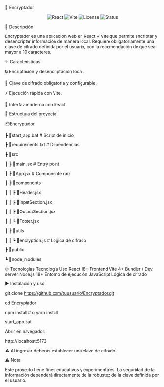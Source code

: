 🔐 Encryptador
<p align="center"> <img src="https://img.shields.io/badge/React-18+-blue.svg" alt="React"/> <img src="https://img.shields.io/badge/Vite-4+-purple.svg" alt="Vite"/> <img src="https://img.shields.io/badge/License-MIT-green.svg" alt="License"/> <img src="https://img.shields.io/badge/Status-Active-brightgreen.svg" alt="Status"/> </p>

📖 Descripción

Encryptador es una aplicación web en React + Vite que permite encriptar y desencriptar información de manera local.
Requiere obligatoriamente una clave de cifrado definida por el usuario, con la recomendación de que sea mayor a 10 caracteres.


✨ Características


🔒 Encriptación y desencriptación local.


🔑 Clave de cifrado obligatoria y configurable.


⚡ Ejecución rápida con Vite.


🎨 Interfaz moderna con React.


📂 Estructura del proyecto

📦Encryptador

 ┣ 📜start_app.bat          # Script de inicio
 
 ┣ 📜requirements.txt       # Dependencias
 
 ┣ 📂src
 
 ┃ ┣ 📜main.jsx             # Entry point
 
 ┃ ┣ 📜App.jsx              # Componente raíz
 
 ┃ ┣ 📂components
 
 ┃ ┃ ┣ 📜Header.jsx
 
 ┃ ┃ ┣ 📜InputSection.jsx
 
 ┃ ┃ ┣ 📜OutputSection.jsx
 
 ┃ ┃ ┗ 📜Footer.jsx
 
 ┃ ┣ 📂utils
 
 ┃ ┃ ┗ 📜encryption.js      # Lógica de cifrado
 
 ┣ 📂public
 
 ┗ 📂node_modules


⚙️ Tecnologías
Tecnología	Uso
React 18+	Frontend
Vite 4+	Bundler / Dev server
Node.js 18+	Entorno de ejecución
JavaScript	Lógica de cifrado


▶️ Instalación y uso

git clone https://github.com/tuusuario/Encryptador.git

cd Encryptador

npm install   # o yarn install

start_app.bat


Abrir en navegador:

http://localhost:5173


⚠️ Al ingresar deberás establecer una clave de cifrado.

⚠️ Nota

Este proyecto tiene fines educativos y experimentales.
La seguridad de la información dependerá directamente de la robustez de la clave definida por el usuario.
